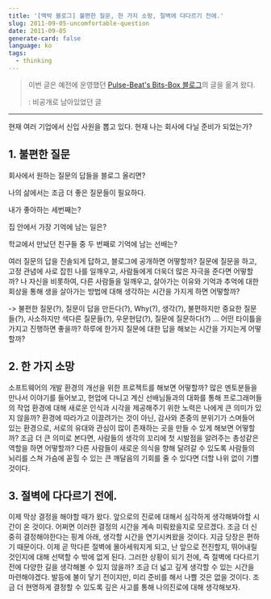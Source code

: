 ```yaml
---
title: '[맥박 블로그] 불편한 질문, 한 가지 소망, 절벽에 다다르기 전에.'
slug: 2011-09-05-uncomfortable-question
date: 2011-09-05
generate-card: false
language: ko
tags:
  - thinking
---
```


> 이번 글은 예전에 운영했던 [Pulse-Beat's Bits-Box 블로그](https://pulsebeat.tistory.com/)의 글을 옮겨 왔다.
>
> : 비공개로 남아있었던 글

---

현재 여러 기업에서 신입 사원을 뽑고 있다. 현재 나는 회사에 다닐 준비가 되었는가?

## 1. 불편한 질문

회사에서 원하는 질문의 답들을 블로그 올리면?

나의 삶에서는 조금 더 좋은 질문들이 필요하다.

내가 좋아하는 세번째는?

집 안에서 가장 기억에 남는 일은?

학교에서 만났던 친구들 중 두 번째로 기억에 남는 선배는?

여러 질문의 답을 진솔되게 답하고, 블로그에 공개하면 어떻할까?
질문에 질문을 하고, 고정 관념에 사로 잡힌 나를 일깨우고, 사람들에게 더욱더 많은 자극을 준다면 어떻할까?
나 자신을 비롯하여, 다른 사람들을 일깨우고, 살아가는 이유와 기억과 추억에 대한 회상을 통해 생을 살아가는 방법에 대해 생각하는 시간을 가지게 하면 어떻할까?

-> 불편한 질문(?), 질문이 답을 만든다(?), Why(?), 생각(?), 불편하지만 중요한 질문들(?), 사소하지만 색다른 질문들(?), 우문현답(?), 질문에 질문하다(?) ... 어떤 타이틀을 가지고 진행하면 좋을까? 하루에 한가지 질문에 대한 답을 해보는 시간을 가지는게 어떻할까?

## 2. 한 가지 소망

소프트웨어의 개발 환경의 개선을 위한 프로젝트를 해보면 어떻할까? 많은 멘토분들을 만나서 이야기를 들어보고, 현업에 다니고 계신 선배님들과의 대화를 통해 프로그래머들의 작업 환경에 대해 새로운 인식과 시각을 제공해주기 위한 노력은 나에게 큰 의미가 있지 않을까? 환경에 따라가고 이끌려가는 것이 아닌, 감사와 존중의 분위기가 스며들어 있는 환경으로, 서로의 유대와 관심이 많이 존재하는 곳을 만들 수 있게 해보면 어떻할까? 조금 더 큰 의미로 본다면, 사람들의 생각의 꼬리에 첫 시발점을 알려주는 총성같은 역할을 하면 어떻할까? 다른 사람들이 새로운 의식을 향해 달려갈 수 있도록 사람들의 뇌리를 스쳐 가슴에 꼳힐 수 있는 큰 깨달음의 기회를 줄 수 있다면 더할 나위 없이 기쁠 것이다.

## 3. 절벽에 다다르기 전에.

이제 막상 결정을 해야할 때가 왔다. 앞으로의 진로에 대해서 심각하게 생각해봐야할 시간이 온 것이다. 어쩌면 이러한 결정의 시간을 계속 미뤄왔을지로 모르겠다. 조금 더 신중히 결정해야한다는 핑계 아래, 생각할 시간을 연기시켜왔을 것이다. 지금 당장은 편하기 때문이다. 이제 곧 막다른 절벽에 몰아세워지게 되고, 난 앞으로 전진할지, 뛰어내릴 것인지에 대해 선택할 수 밖에 없게 된다. 그러한 상황이 되기 전에, 즉 절벽에 다다르기 전에 다양한 길을 생각해볼 수 있지 않을까? 조금 더 넓고 깊게 생각할 수 있는 시간을 마련해야겠다. 발등에 불이 닿기 전이지만, 미리 준비를 해서 나쁠 것은 없을 것이다. 조금 더 현명하게 결정할 수 있도록 깊은 사고를 통해 나의진로에 대해 생각해보자.
